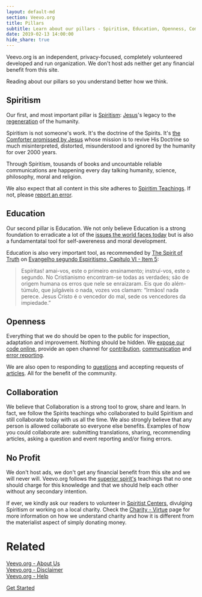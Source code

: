 ```yaml
---
layout: default-md
section: Veevo.org
title: Pillars
subtitle: Learn about our pillars - Spiritism, Education, Openness, Community and Zero Profit
date: 2019-02-13 14:00:00
hide_share: true
---
```


Veevo.org is an independent, privacy-focused, completely volunteered developed and run organization. We don't host ads neither get any financial benefit from this site.

Reading about our pillars so you understand better how we think.

## Spiritism
Our first, and most important pillar is [Spiritism](/spiritism): [Jesus](/about/jesus)'s legacy to the [regeneration](/spiritism/worlds/regeneration) of the humanity.

Spiritism is not someone's work. It's the doctrine of the Spirits. It's [the Comforter promissed by Jesus](/messages/jesus/the-consoler) whose mission is to revive His Doctrine so much misinterpreted, distorted, misunderstood and ignored by the humanity for over 2000 years.

Through Spiritism, tousands of books and uncountable reliable communications are happening every day talking humanity, science, philosophy, moral and religion.

We also expect that all content in this site adheres to [Spiritim Teachings](/spiritism/teachings). If not, please [report an error](/report-error).

## Education
Our second pillar is Education. We not only believe Education is a strong foundation to erradicate a lot of the [issues the world faces today](/issues) but is also a fundamentatal tool for self-awereness and moral development.

Education is also very important tool, as recommended by [The Spirit of Truth](/about/spirit-of-truth) on [Evangelho segundo Espiritismo, Capítulo VI - Item 5](/books/allan-kardec/gospel-according-spiritism/5-5):
> Espíritas! amai-vos, este o primeiro ensinamento; instruí-vos, este o segundo. No Cristianismo encontram-se todas as verdades; são de origem humana os erros que nele se enraizaram. Eis que do além-túmulo, que julgáveis o nada, vozes vos clamam: “Irmãos! nada perece. Jesus Cristo é o vencedor do mal, sede os vencedores da impiedade.”

## Openness
Everything that we do should be open to the public for inspection, adaptation and improvement. Nothing should be hidden. We [expose our code online](https://github.com/veevo), provide an open channel for [contribution](/contribute), [communication](/contact) and [error reporting](/report-error).

We are also open to responding to [questions](/questions) and accepting requests of [articles](/articles). All for the benefit of the community.

## Collaboration
We believe that Collaboration is a strong tool to grow, share and learn. In fact, we follow the Spirits teachings who collaborated to build Spiritism and still collaborate today with us all the time. We also strongly believe that any person is allowed collaborate so everyone else benefits. Examples of how you could collaborate are: submitting translations, sharing, recommending articles, asking a question and event reporting and/or fixing errors.

## No Profit
We don't host ads, we don't get any financial benefit from this site and we will never will. Veevo.org follows the [superior spirit's](/about/superior-spirits) teachings that no one should charge for this knowledge and that we should help each other without any secondary intention.

If ever, we kindly ask our readers to volunteer in [Spiritist Centers](/spiritism/centers), divulging Spiritism or working on a local charity. Check the [Charity - Virtue](/virtues/charity) page for more information on how we understand charity and how it is different from the materialist aspect of simply donating money.

# Related
[Veevo.org - About Us](/about-us)  
[Veevo.org - Disclaimer](/disclaimer)  
[Veevo.org - Help](/help)  

<a href="/get-started" class="button special">Get Started</a>